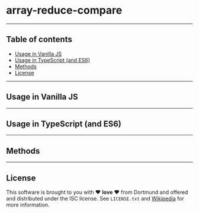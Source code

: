 # array-reduce-compare

---

## Table of contents

- [Usage in Vanilla JS](#vanilla-js)
- [Usage in TypeScript (and ES6)](#typescript)
- [Methods](#methods)
- [License](#license)

---

## <a name="vanilla-js"></a> Usage in Vanilla JS

---

## <a name="typescript"></a> Usage in TypeScript (and ES6)

---

## <a name="methods"></a> Methods

---

## <a name="license"></a> License

This software is brought to you with :heart: **love** :heart: from Dortmund and offered and distributed under the ISC license. See `LICENSE.txt` and [Wikipedia](https://en.wikipedia.org/wiki/ISC_license) for more information.

